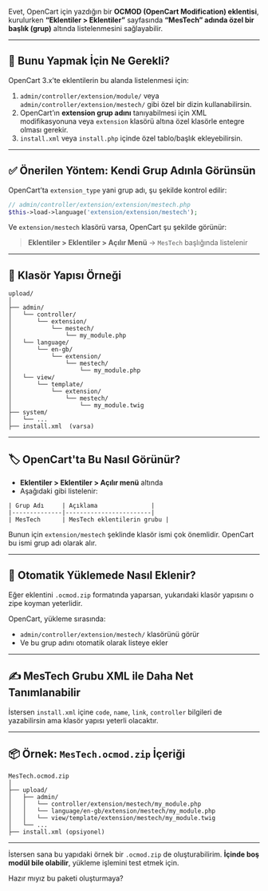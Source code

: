 Evet, OpenCart için yazdığın bir **OCMOD (OpenCart Modification) eklentisi**, kurulurken **“Eklentiler > Eklentiler”** sayfasında **“MesTech” adında özel bir başlık (grup)** altında listelenmesini sağlayabilir.

---

## 🔧 Bunu Yapmak İçin Ne Gerekli?

OpenCart 3.x’te eklentilerin bu alanda listelenmesi için:

1. `admin/controller/extension/module/` veya `admin/controller/extension/mestech/` gibi özel bir dizin kullanabilirsin.
2. OpenCart’ın **extension grup adını** tanıyabilmesi için XML modifikasyonuna veya `extension` klasörü altına özel klasörle entegre olması gerekir.
3. `install.xml` veya `install.php` içinde özel tablo/başlık ekleyebilirsin.

---

## ✅ Önerilen Yöntem: Kendi Grup Adınla Görünsün

OpenCart’ta `extension_type` yani grup adı, şu şekilde kontrol edilir:

```php
// admin/controller/extension/extension/mestech.php
$this->load->language('extension/extension/mestech');
```

Ve `extension/mestech` klasörü varsa, OpenCart şu şekilde görünür:

> **Eklentiler > Eklentiler > Açılır Menü** → `MesTech` başlığında listelenir

---

## 📁 Klasör Yapısı Örneği

```
upload/
│
├── admin/
│   └── controller/
│       └── extension/
│           └── mestech/
│               └── my_module.php
│   └── language/
│       └── en-gb/
│           └── extension/
│               └── mestech/
│                   └── my_module.php
│   └── view/
│       └── template/
│           └── extension/
│               └── mestech/
│                   └── my_module.twig
├── system/
│   └── ...
├── install.xml  (varsa)
```

---

## 🏷️ OpenCart'ta Bu Nasıl Görünür?

* **Eklentiler > Eklentiler > Açılır menü** altında
* Aşağıdaki gibi listelenir:

```
| Grup Adı     | Açıklama               |
|--------------|------------------------|
| MesTech      | MesTech eklentilerin grubu |
```

Bunun için `extension/mestech` şeklinde klasör ismi çok önemlidir. OpenCart bu ismi grup adı olarak alır.

---

## 🤖 Otomatik Yüklemede Nasıl Eklenir?

Eğer eklentini `.ocmod.zip` formatında yaparsan, yukarıdaki klasör yapısını o zipe koyman yeterlidir.

OpenCart, yükleme sırasında:

* `admin/controller/extension/mestech/` klasörünü görür
* Ve bu grup adını otomatik olarak listeye ekler

---

## ✍️ MesTech Grubu XML ile Daha Net Tanımlanabilir

İstersen `install.xml` içine `code`, `name`, `link`, `controller` bilgileri de yazabilirsin ama klasör yapısı yeterli olacaktır.

---

## 📦 Örnek: `MesTech.ocmod.zip` İçeriği

```
MesTech.ocmod.zip
│
├── upload/
│   ├── admin/
│   │   └── controller/extension/mestech/my_module.php
│   │   └── language/en-gb/extension/mestech/my_module.php
│   │   └── view/template/extension/mestech/my_module.twig
│   └── ...
├── install.xml (opsiyonel)
```

---

İstersen sana bu yapıdaki örnek bir `.ocmod.zip` de oluşturabilirim.
**İçinde boş modül bile olabilir**, yükleme işlemini test etmek için.

Hazır mıyız bu paketi oluşturmaya?
